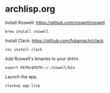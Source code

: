 # archlisp.org

Install Roswell: https://github.com/roswell/roswell

```
brew install roswell
```

Install Clack: https://github.com/fukamachi/clack

```
ros install clack
```

Add Roswell's binaries to your `$PATH`.

```
export PATH=$PATH:~/.roswell/bin
```

Launch the app.

```
clackup app.lisp
```
